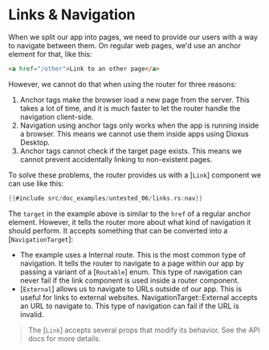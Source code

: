 # Links & Navigation

When we split our app into pages, we need to provide our users with a way to
navigate between them. On regular web pages, we'd use an anchor element for that,
like this:

```html
<a href="/other">Link to an other page</a>
```

However, we cannot do that when using the router for three reasons:

1. Anchor tags make the browser load a new page from the server. This takes a
   lot of time, and it is much faster to let the router handle the navigation
   client-side.
2. Navigation using anchor tags only works when the app is running inside a
   browser. This means we cannot use them inside apps using Dioxus Desktop.
3. Anchor tags cannot check if the target page exists. This means we cannot
   prevent accidentally linking to non-existent pages.

To solve these problems, the router provides us with a [`Link`] component we can
use like this:

```rust
{{#include src/doc_examples/untested_06/links.rs:nav}}
```

The `target` in the example above is similar to the `href` of a regular anchor
element. However, it tells the router more about what kind of navigation it
should perform. It accepts something that can be converted into a
[`NavigationTarget`]:

- The example uses a Internal route. This is the most common type of navigation.
  It tells the router to navigate to a page within our app by passing a variant of a [`Routable`] enum. This type of navigation can never fail if the link component is used inside a router component.
- [`External`] allows us to navigate to URLs outside of our app. This is useful
  for links to external websites. NavigationTarget::External accepts an URL to navigate to. This type of navigation can fail if the URL is invalid.

> The [`Link`] accepts several props that modify its behavior. See the API docs
> for more details.
